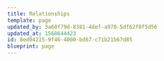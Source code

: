 ```yaml
---
title: Relationships
template: page
updated_by: 3a60f79d-8381-4def-a970-5df62f0f5d56
updated_at: 1568644423
id: 8ed04215-9f46-4000-bd67-c71b21b67d85
blueprint: page
---
```


